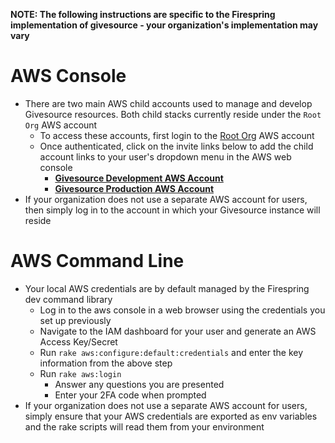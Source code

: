 **NOTE: The following instructions are specific to the Firespring implementation of givesource - your organization's implementation may vary**

# AWS Console
* There are two main AWS child accounts used to manage and develop Givesource resources. Both child stacks currently reside under the `Root Org` AWS account
  * To access these accounts, first login to the [Root Org](https://020401666882.signin.aws.amazon.com/console) AWS account
  * Once authenticated, click on the invite links below to add the child account links to your user's dropdown menu in the AWS web console
    * **[Givesource Development AWS Account](https://signin.aws.amazon.com/switchrole?account=948629139753&roleName=AdminAccessRole&displayName=Givesource+Dev)**  
    * **[Givesource Production AWS Account](https://signin.aws.amazon.com/switchrole?account=016226103026&roleName=AdminAccessRole&displayName=Givesource+Prod)**
* If your organization does not use a separate AWS account for users, then simply log in to the account in which your Givesource instance will reside

# AWS Command Line
* Your local AWS credentials are by default managed by the Firespring dev command library
  * Log in to the aws console in a web browser using the credentials you set up previously
  * Navigate to the IAM dashboard for your user and generate an AWS Access Key/Secret
  * Run `rake aws:configure:default:credentials` and enter the key information from the above step
  * Run `rake aws:login`
    * Answer any questions you are presented
    * Enter your 2FA code when prompted
* If your organization does not use a separate AWS account for users, simply ensure that your AWS credentials are exported as env variables and the rake scripts will read them from your environment
